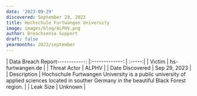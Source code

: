 ```yaml
---
date: '2023-09-29'
discovered: September 29, 2023
title: Hochschule Furtwangen University
image: images/blog/ALPHV.png
author: Breachsense Support
draft: false
yearmonths: 2023/september
---
```


| Data Breach Report------------:     |:-------------:    | :-----:|
| Victim      | hs-furtwangen.de      | 
| Threat Actor      | ALPHV      | 
| Date Discovered      | Sep 29, 2023      | 
| Description      | Hochschule Furtwangen University is a public university of applied sciences located in souther Germany in the beautiful Black Forest region.      | 
| Leak Size      | Unknown      | 

